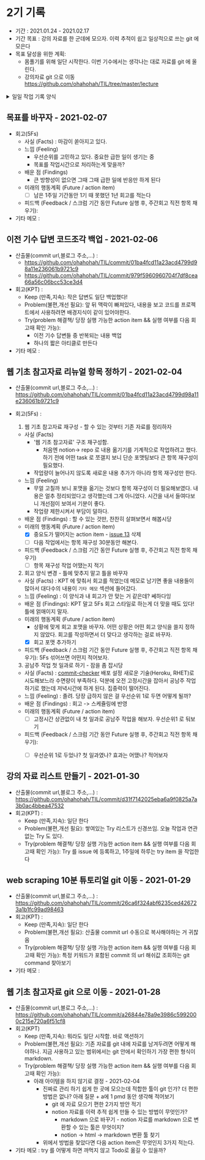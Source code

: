 # 2기 기록 
- 기간 : 2021.01.24 - 2021.02.17
- 기간 목표 : 강의 자료를 한 군데에 모으자. 이력 추적이 쉽고 일상적으로 쓰는 git 에 모은다
- 목표 달성을 위한 계획: 
  - 몸풀기를 위해 일단 시작한다. 이번 기수에서는 생각나는 대로 자료를 git 에 올린다.
  - 강의자료 git 으로 이동 https://github.com/ohahohah/TIL/tree/master/lecture
<details><summary>일일 작업 기록 양식</summary>

양식 1. KPT  

## 작업 내용 - 작업일
- 산출물(commit url,블로그 주소,...) : 
- 회고(KPT) :
  - Keep (만족,지속):
  - Problem(불편,개선 필요):
  - Try(problem 해결책/ 당장 실행 가능한 action item && 실행 여부를 다음 회고때 확인 가능): 
- 기타 메모 : 

양식 2. [5Fs](http://egloos.zum.com/agile/v/4122099)

## 작업 내용 - 작업일
- 산출물(commit url,블로그 주소,...) : 
- 회고(5Fs) :
  - 사실 (Facts) :
  - 느낌 (Feeling) :
  - 배운 점 (Findings)
  - 미래의 행동계획 (Future / action item): 
  - 피드백 (Feedback / 스크럼 기간 동안 Future 실행 후, 주간회고 직전 항목 채우기):
- 기타 메모 : 

</details>

## 목표를 바꾸자 - 2021-02-07
- 회고(5Fs)
  - 사실 (Facts) : 마감이 쏟아지고 있다.
  - 느낌 (Feeling)
    - 우선순위를 고민하고 있다. 중요한 급한 일이 생기는 중
    - 목표를 작업시간으로 처리하는게 맞을까?
  - 배운 점 (Findings)
    - 큰 방향성이 없으면 그때 그때 급한 일에 반응만 하게 된다
  - 미래의 행동계획 (Future / action item)
    - [ ] 남은 1주일 기간동안 1기 때 못했던 1년 회고를 적는다
  - 피드백 (Feedback / 스크럼 기간 동안 Future 실행 후, 주간회고 직전 항목 채우기):
- 기타 메모 : 


## 이전 기수 답변 코드조각 백업 - 2021-02-06
- 산출물(commit url,블로그 주소,...) : 
  - https://github.com/ohahohah/TIL/commit/01ba4fcd11a23acd4799d98a11e236061b9721c9
  - https://github.com/ohahohah/TIL/commit/979f5960960704f7df8cea66a56c06bcc53ce3d4
- 회고(KPT) :
  - Keep (만족,지속): 작은 답변도 일단 백업했다!
  - Problem(불편,개선 필요): 앞 뒤 맥락이 빠져있다, 내용을 보고 코드를 프로젝트에서 사용하려면 배경지식이 같이 있어야한다. 
  - Try(problem 해결책/ 당장 실행 가능한 action item && 실행 여부를 다음 회고때 확인 가능): 
    - 이전 기수 답변들 중 반복되는 내용 백업
    - 하나의 짧은 아티클로 만든다
- 기타 메모 : 


## 웹 기초 참고자료 리뉴얼 항목 정하기 - 2021-02-04
- 산출물(commit url,블로그 주소,...) : https://github.com/ohahohah/TIL/commit/01ba4fcd11a23acd4799d98a11e236061b9721c9
- 회고(5Fs) :
  1. 웹 기초 참고자료 재구성 - 할 수 있는 것부터 기존 자료를 정리하자
  - 사실 (Facts)
    - '웹 기초 참고자료' 구조 재구성함. 
      - 처음엔 notion-> repo 로 내용 옮기기를 기계적으로 작업하려고 했다. 하기 전에 어떤 task 로 쪼갤지 보니 단순 포맷팅보다 큰 항목 재구성이 필요했다. 
    - 작업량이 늘어나지 않도록 새로운 내용 추가가 아니라 항목 재구성만 한다. 
  - 느낌 (Feeling)
    - 무얼 고칠까 보니 포맷을 옮기는 것보다 항목 재구성이 더 필요해보였다. 내용은 얼추 정리되었다고 생각했는데 그게 아니었다. 시간을 내서 들여다보니 개선점이 보여서 기분이 좋다. 
    - 작업량 제한시켜서 부담이 덜하다.
  - 배운 점 (Findings) : 할 수 있는 것만, 찬찬히 살펴보면서 해봅시당
  - 미래의 행동계획 (Future / action item)
    - [x] 중요도가 떨어지는 action item - [issue 13](https://github.com/pro00er/improve-ourselves/issues/13) 삭제
    - [ ] 다음 작업에서는 항목 재구성 30분동안 해본다.
  - 피드백 (Feedback / 스크럼 기간 동안 Future 실행 후, 주간회고 직전 항목 채우기)
    - [ ] 항목 재구성 작업 어땠는지 적기

  2. 회고 양식 변경 - 틀에 맞추지 말고 틀을 바꾸자
  - 사실 (Facts) :  KPT 에 맞춰서 회고를 적었는데 메모로 남기면 좋을 내용들이 많아서 대다수의 내용이 `기타 메모` 섹션에 들어갔다. 
  - 느낌 (Feeling) : 이 양식과 내 회고가 안 맞는 거 같은데? 쎄하다잉
  - 배운 점 (Findings): KPT 말고 5Fs 회고 스타일로 하는게 더 맞을 때도 있다! 틀에 얽매이지 말자. 
  - 미래의 행동계획 (Future / action item)
    - 상황에 맞게 회고 포맷을 바꾸자. 어떤 상황은 어떤 회고 양식을 쓸지 정하지 않았다. 회고를 작성하면서 더 맞다고 생각하는 걸로 바꾸자. 
    - [x] 회고 포맷 추가하기  
  - 피드백 (Feedback / 스크럼 기간 동안 Future 실행 후, 주간회고 직전 항목 채우기): 5Fs 섞어쓰면 어떤지 적어보자. 

  3. 공남주 작업 첫 일과로 하기 - 잠을 좀 잡시당
  - 사실 (Facts) : [commit-checker](https://github.com/pro00er/commit-checker) 배포 설정 새로운 기술(Heroku, RHET)로 시도해보느라 수면량이 부족하다. 덕분에 오전 고정시간을 잡아서 공남주 작업하기로 했는데 저녁시간에 하게 된다. 집중력이 떨어진다. 
  - 느낌 (Feeling) : 졸려. 당장 급하지 않은 걸 우선순위 1로 두면 어떻게 될까? 
  - 배운 점 (Findings) : 회고 -> 스케쥴링에 반영
  - 미래의 행동계획 (Future / action item)
    - [ ] 고정시간 상관없이 내 첫 일과로 공남주 작업을 해보자. 우선순위1 로 둬보기
  - 피드백 (Feedback / 스크럼 기간 동안 Future 실행 후, 주간회고 직전 항목 채우기):
    - [ ] 우선순위 1로 두었나? 첫 일과였나? 효과는 어땠나? 적어보자


## 강의 자료 리스트 만들기 - 2021-01-30
- 산출물(commit url,블로그 주소,...) : https://github.com/ohahohah/TIL/commit/d31f7142025eba6a9f0825a7a3b0ac4bbea47532
- 회고(KPT) :
  - Keep (만족,지속): 일단 한다
  - Problem(불편,개선 필요): 쌓여있는 Try 리스트가 신경쓰임. 오늘 작업과 연관없는 Try 도 있다. 
  - Try(problem 해결책/ 당장 실행 가능한 action item && 실행 여부를 다음 회고때 확인 가능): Try 를 issue 에 등록하고, 1주일에 하루는 try item 을 작업한다


## web scraping 10분 튜토리얼 git 이동 - 2021-01-29
- 산출물(commit url,블로그 주소,...) : https://github.com/ohahohah/TIL/commit/26ca6f324abf6235ced426723a1b1fc99ad98463
- 회고(KPT) :
  - Keep (만족,지속): 일단 한다
  - Problem(불편,개선 필요): 산출물 commit url 수동으로 복사해야하는 거 귀찮음
  - Try(problem 해결책/ 당장 실행 가능한 action item && 실행 여부를 다음 회고때 확인 가능): 특정 키워드가 포함된 commit 의 url 해쉬값 조회하는 git command 찾아보기
- 기타 메모 : 


## 웹 기초 참고자료 git 으로 이동 - 2021-01-28
- 산출물(commit url,블로그 주소,...) : https://github.com/ohahohah/TIL/commit/a26844e78a9e3986c5992000c215e720a6f51cf8
- 회고(KPT)
  - Keep (만족,지속): 뭐라도 일단 시작함. 바로 액션하기
  - Problem(불편,개선 필요): 기존 자료를 git 내에 자료를 남겨두려면 어떻게 해야하나. 지금 사용하고 있는 범위에서는 git 안에서 확인하기 가장 편한 형식이 markdown.
  - Try(problem 해결책/ 당장 실행 가능한 action item && 실행 여부를 다음 회고때 확인 가능): 
    - 아래 아이템을 하지 않기로 결정 - 2021-02-04
      - 진짜로 관리 하기 쉽게 한 곳에 모으는데 적합한 툴이 git 인가? 더 편한 방법은 없나? 아래 질문 + a에 1 pmd 동안 생각해 적어보기
        - git 에 자료 모으기 편한 2가지 방안 적기
        - notion 자료를 이력 추적 쉽게 만들 수 있는 방법이 무엇인가?
          - markdown 으로 바꾸기 - notion 자료를 markdown 으로 변환할 수 있는 툴은 무엇이지?
          - notion -> html -> markdown 변환 툴 찾기 
      - 위에서 방법을 찾았다면 다음 action item은 무엇인지 3가지 적는다.
- 기타 메모 : try 를 어떻게 하면 까먹지 않고 Todo로 옮길 수 있을까?

